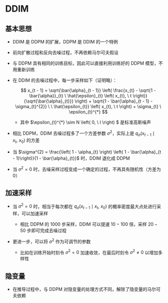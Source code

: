 # $\mathrm{DDIM}$

## 基本思想

- $\mathrm{DDIM}$ 是 $\mathrm{DDPM}$ 的扩展，$\mathrm{DDPM}$ 是 $\mathrm{DDIM}$ 的一个特例

- 前向扩散过程和反向去噪过程，不再依赖马尔可夫假设

- 与 $\mathrm{DDPM}$ 具有相同的训练目标，因此可以直接利用训练好的 $\mathrm{DDPM}$ 模型，不用重新训练

- 在 $\mathrm{DDIM}$ 的去噪过程中，每一步采样如下（证明略）：

  $$
  x_{t - 1} = \sqrt{\bar{\alpha}_{t - 1}} \left( \frac{x_{t} - \sqrt{1 - \bar{\alpha}}_{t} \ \hat{\epsilon}_{t} \left( x_{t}, \ t \right)}{\sqrt{\bar{\alpha}_{t}}} \right) + \sqrt{1 - \bar{\alpha}_{t - 1} - \sigma_{t}^{2}} \ \ \hat{\epsilon_{t}} \left( x_{t}, \ t \right) + \sigma_{t} \ \epsilon_{t}^{*}
  $$

  - 其中 $\epsilon_{t}^{*} \sim N \left( 0, \ I \right) $ 是标准高斯噪声

- 相比 $\mathrm{DDPM}$，$\mathrm{DDIM}$ 去噪过程多了一个方差参数 $\sigma^{2}$，实际上是 $q_{\sigma} \left( x_{t - 1} \mid x_{t}, \ x_{0} \right)$ 的方差

- 当 $\sigma^{2} = \frac{\left( 1 - \alpha_{t} \right) \left( 1 - \bar{\alpha}_{t - 1}\right)}{1 - \bar{\alpha}_{t}}$ 时，$\mathrm{DDIM}$ 退化成 $\mathrm{DDPM}$

- 当 $\sigma^{2} = 0$ 时，去噪采样过程变成一个确定的过程，不再具有随机性（方差为 $0$）

## 加速采样

- 当 $\sigma^{2} = 0$ 时，相当于每次都在 $q_{\sigma} \left( x_{t - 1} \mid x_{t}, \ x_{0} \right)$ 的概率密度最大点处进行采样，可以加速采样

  - 相比 $\mathrm{DDPM}$ 的 $1000$ 步采样，$\mathrm{DDIM}$ 可以提速 $10-100$ 倍，采样 $20-50$ 步即可完成去噪过程

- 更进一步，可以将 $\sigma^{2}$ 作为可调节的参数

  - 比如在训练开始时刻令 $\sigma^{2}=0$ 加速收敛，在最后时刻令 $\sigma^{2} \neq 0$ 以增加多样性

## 隐变量

- 在推导过程中，与 $\mathrm{DDPM}$ 对隐变量的处理方式不同，解除了隐变量的马尔可夫依赖